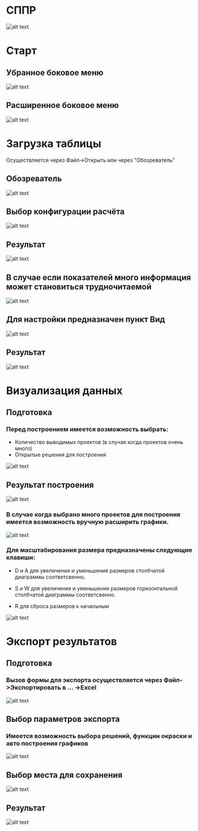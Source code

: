 # СППР
![alt text][logo]

[logo]: images/4.PNG "Logo Title Text 2"
# Старт

## Убранное боковое меню
![alt text][logo1]

[logo1]: images/1.PNG "Logo Title Text 2"

## Расширенное боковое меню
![alt text][logo2]

[logo2]: images/3.PNG

# Загрузка таблицы

Осуществляется через Файл->Открыть или через "Обозреватель"

## Обозреватель
![alt text](images/5.PNG)

## Выбор конфигурации расчёта
![alt text](images/7.PNG)

## Результат
![alt text](images/8.PNG)

## В случае если показателей много информация может становиться трудночитаемой
![alt text](images/18.PNG)

## Для настройки предназначен пункт Вид

![alt text](https://github.com/vrs000/DMS/edit/master/images/20.PNG)

## Результат
![alt text](images/19.PNG)

# Визуализация данных
## Подготовка
### Перед построением имеется возможность выбрать:
* Количество выводимых проектов (в случае когда проектов очень много)
* Открытые решения для построения

![alt text](images/11.PNG)

## Результат построения

![alt text](images/12.PNG)

### В случае когда выбрано много проектов для построения имеется возможность вручную расширить графики.
![alt text](images/16.PNG)



### Для масштабирования размера предназначены следующие клавиши:

* D и A для увеличения и уменьшения размеров столбчатой диаграммы соответсвенно.

* S и W для увеличения и уменьшения размеров горизонтальной столбчатой диаграммы соответсвенно.

* R для сброса размеров к начальным

![alt text](images/17.PNG)

# Экспорт результатов
## Подготовка
### Вызов формы для экспорта осуществляется через Файл->Экспортировать в ... ->Excel
![alt text](images/2.PNG)

## Выбор параметров экспорта
### Имеется возможность выбора решений, функции окраски и авто построения графиков
![alt text](images/13.PNG)

## Выбор места для сохранения
![alt text](images/14.PNG)

## Результат
![alt text](images/15.PNG)
